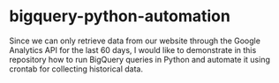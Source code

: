 # bigquery-python-automation
Since we can only retrieve data from our website through the Google Analytics API for the last 60 days, I would like to demonstrate in this repository how to run BigQuery queries in Python and automate it using crontab for collecting historical data.
